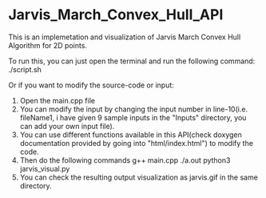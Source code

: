# Jarvis_March_Convex_Hull_API
This is an implemetation and visualization of Jarvis March Convex Hull Algorithm for 2D points.

To run this, you can just open the terminal and run the following command:
  ./script.sh
  
Or if you want to modify the source-code or input:
  1. Open the main.cpp file
  2. You can modify the input by changing the input number in line-10(i.e. fileName1, i have given 9 sample inputs in the "Inputs" directory, you can add your own input file).
  3. You can use different functions available in this API(check doxygen documentation provided by going into "html/index.html") to modify the code.
  4. Then do the following commands
        g++ main.cpp
        ./a.out
        python3 jarvis_visual.py
  5. You can check the resulting output visualization as jarvis.gif in the same directory.
